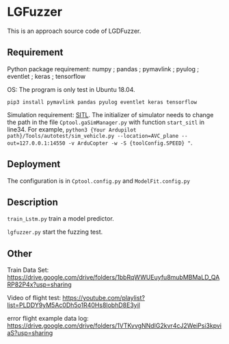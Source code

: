 # LGFuzzer
This is an approach source code of LGDFuzzer.

## Requirement
Python package requirement: numpy ; pandas ; pymavlink ; pyulog ; eventlet ; keras ; tensorflow

OS: The program is only test in Ubuntu 18.04.

`
pip3 install pymavlink pandas pyulog eventlet keras tensorflow
`


Simulation requirement: [SITL](https://github.com/ArduPilot/ardupilot).
The initializer of simulator needs to change the path in the file `Cptool.gaSimManager.py` with function `start_sitl` in line34.
For example,
`
python3 {Your Ardupilot path}/Tools/autotest/sim_vehicle.py --location=AVC_plane --out=127.0.0.1:14550 -v ArduCopter -w -S {toolConfig.SPEED} "
`.



## Deployment
The configuration is in `Cptool.config.py` and `ModelFit.config.py`


## Description


`train_Lstm.py` train a model predictor.

`lgfuzzer.py` start the fuzzing test.

## Other

Train Data Set: https://drive.google.com/drive/folders/1bbRqWWUEuyfu8mubMBMaLD_QARP82P4x?usp=sharing

Video of flight test: https://youtube.com/playlist?list=PLDDY9yM5Ac0Dh5o1R40Hs8lobhD8E3yil

error flight example data log: https://drive.google.com/drive/folders/1VTKvvgNNdIG2kvr4cJ2WeiPsi3kpviaS?usp=sharing